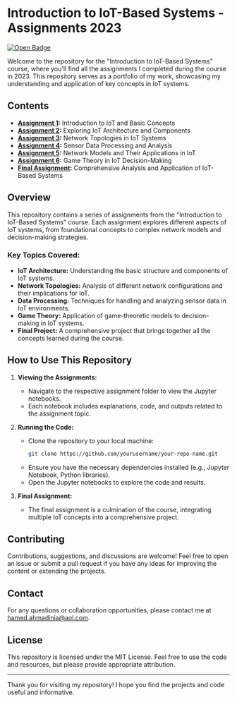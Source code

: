 # Introduction to IoT-Based Systems - Assignments 2023

[![Open Badge](https://openbadgefactory.com/v1/assertion/b7d8700be4a595b163c1a528e1b87082da387add/image.png)](https://openbadgefactory.com/v1/assertion/b7d8700be4a595b163c1a528e1b87082da387add)

Welcome to the repository for the "Introduction to IoT-Based Systems" course, where you'll find all the assignments I completed during the course in 2023. This repository serves as a portfolio of my work, showcasing my understanding and application of key concepts in IoT systems.

## Contents

- **[Assignment 1](link-to-assignment-1-folder-or-file):** Introduction to IoT and Basic Concepts
- **[Assignment 2](link-to-assignment-2-folder-or-file):** Exploring IoT Architecture and Components
- **[Assignment 3](link-to-assignment-3-folder-or-file):** Network Topologies in IoT Systems
- **[Assignment 4](link-to-assignment-4-folder-or-file):** Sensor Data Processing and Analysis
- **[Assignment 5](link-to-assignment-5-folder-or-file):** Network Models and Their Applications in IoT
- **[Assignment 6](link-to-assignment-6-folder-or-file):** Game Theory in IoT Decision-Making
- **[Final Assignment](link-to-final-assignment-folder-or-file):** Comprehensive Analysis and Application of IoT-Based Systems

## Overview

This repository contains a series of assignments from the "Introduction to IoT-Based Systems" course. Each assignment explores different aspects of IoT systems, from foundational concepts to complex network models and decision-making strategies. 

### Key Topics Covered:
- **IoT Architecture:** Understanding the basic structure and components of IoT systems.
- **Network Topologies:** Analysis of different network configurations and their implications for IoT.
- **Data Processing:** Techniques for handling and analyzing sensor data in IoT environments.
- **Game Theory:** Application of game-theoretic models to decision-making in IoT systems.
- **Final Project:** A comprehensive project that brings together all the concepts learned during the course.

## How to Use This Repository

1. **Viewing the Assignments:**
   - Navigate to the respective assignment folder to view the Jupyter notebooks.
   - Each notebook includes explanations, code, and outputs related to the assignment topic.

2. **Running the Code:**
   - Clone the repository to your local machine:
     ```bash
     git clone https://github.com/yourusername/your-repo-name.git
     ```
   - Ensure you have the necessary dependencies installed (e.g., Jupyter Notebook, Python libraries).
   - Open the Jupyter notebooks to explore the code and results.

3. **Final Assignment:**
   - The final assignment is a culmination of the course, integrating multiple IoT concepts into a comprehensive project.

## Contributing

Contributions, suggestions, and discussions are welcome! Feel free to open an issue or submit a pull request if you have any ideas for improving the content or extending the projects.

## Contact

For any questions or collaboration opportunities, please contact me at [hamed.ahmadinia@aol.com](mailto:hamed.ahmadinia@aol.com).

## License

This repository is licensed under the MIT License. Feel free to use the code and resources, but please provide appropriate attribution.

---

Thank you for visiting my repository! I hope you find the projects and code useful and informative.
